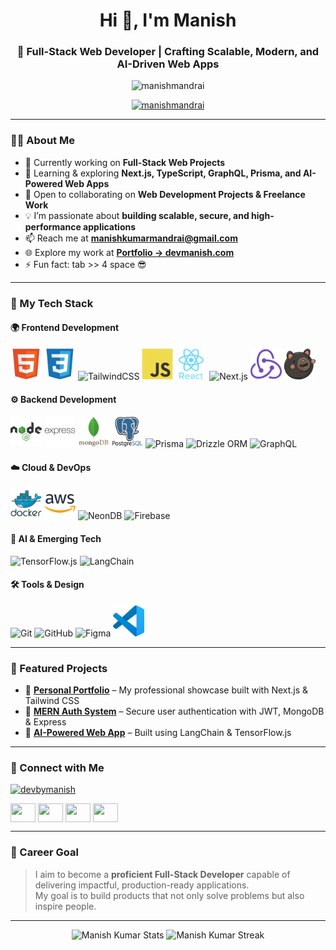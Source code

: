 <h1 align="center">Hi 👋, I'm Manish </h1>
<h3 align="center">🚀 Full-Stack Web Developer | Crafting Scalable, Modern, and AI-Driven Web Apps</h3>

<p align="center">
  <img src="https://komarev.com/ghpvc/?username=manishmandrai&label=Profile%20Views&color=0e75b6&style=flat" alt="manishmandrai" />
</p>

<p align="center">
  <a href="https://github.com/ryo-ma/github-profile-trophy">
    <img src="https://github-profile-trophy.vercel.app/?username=manishmandrai&theme=tokyonight&margin-w=10&no-bg=true&no-frame=true" alt="manishmandrai" />
  </a>
</p>

---

### 👨‍💻 About Me

- 🔭 Currently working on **Full-Stack Web Projects**  
- 🌱 Learning & exploring **Next.js, TypeScript, GraphQL, Prisma, and AI-Powered Web Apps**  
- 👯 Open to collaborating on **Web Development Projects & Freelance Work**  
- 💡 I’m passionate about **building scalable, secure, and high-performance applications**  
- 📫 Reach me at **manishkumarmandrai@gmail.com**  
- 🌐 Explore my work at [**Portfolio → devmanish.com**](https://www.devmanish.com/)  
- ⚡ Fun fact: tab >> 4 space 😎  

---

### 🧠 My Tech Stack

#### 🌍 **Frontend Development**
<p align="left">
  <img src="https://raw.githubusercontent.com/devicons/devicon/master/icons/html5/html5-original.svg" width="50" height="50" alt="HTML5"/>
  <img src="https://raw.githubusercontent.com/devicons/devicon/master/icons/css3/css3-original.svg" width="50" height="50" alt="CSS3"/>
  <img src="https://www.vectorlogo.zone/logos/tailwindcss/tailwindcss-icon.svg" width="50" height="50" alt="TailwindCSS"/>
  <img src="https://raw.githubusercontent.com/devicons/devicon/master/icons/javascript/javascript-original.svg" width="50" height="50" alt="JavaScript"/>
  <img src="https://raw.githubusercontent.com/devicons/devicon/master/icons/react/react-original-wordmark.svg" width="50" height="50" alt="React"/>
  <img src="https://cdn.worldvectorlogo.com/logos/nextjs-2.svg" width="50" height="50" alt="Next.js"/>
  <img src="https://raw.githubusercontent.com/devicons/devicon/master/icons/redux/redux-original.svg" width="50" height="50" alt="Redux"/>
  <img src="https://raw.githubusercontent.com/devicons/devicon/master/icons/zustand/zustand-original.svg" width="50" height="50" alt="Zustand"/>
</p>

#### ⚙️ **Backend Development**
<p align="left">
  <img src="https://raw.githubusercontent.com/devicons/devicon/master/icons/nodejs/nodejs-original-wordmark.svg" width="50" height="50" alt="Node.js"/>
  <img src="https://raw.githubusercontent.com/devicons/devicon/master/icons/express/express-original-wordmark.svg" width="50" height="50" alt="Express.js"/>
  <img src="https://raw.githubusercontent.com/devicons/devicon/master/icons/mongodb/mongodb-original-wordmark.svg" width="50" height="50" alt="MongoDB"/>
  <img src="https://raw.githubusercontent.com/devicons/devicon/master/icons/postgresql/postgresql-original-wordmark.svg" width="50" height="50" alt="PostgreSQL"/>
  <img src="https://cdn.worldvectorlogo.com/logos/prisma-3.svg" width="50" height="50" alt="Prisma"/>
  <img src="https://cdn.worldvectorlogo.com/logos/drizzle-orm.svg" width="50" height="50" alt="Drizzle ORM"/>
  <img src="https://cdn.worldvectorlogo.com/logos/graphql.svg" width="50" height="50" alt="GraphQL"/>
</p>

#### ☁️ **Cloud & DevOps**
<p align="left">
  <img src="https://raw.githubusercontent.com/devicons/devicon/master/icons/docker/docker-original-wordmark.svg" width="50" height="50" alt="Docker"/>
  <img src="https://raw.githubusercontent.com/devicons/devicon/master/icons/amazonwebservices/amazonwebservices-original-wordmark.svg" width="50" height="50" alt="AWS"/>
  <img src="https://cdn.worldvectorlogo.com/logos/neon-5.svg" width="50" height="50" alt="NeonDB"/>
  <img src="https://www.vectorlogo.zone/logos/firebase/firebase-icon.svg" width="50" height="50" alt="Firebase"/>
</p>

#### 🧩 **AI & Emerging Tech**
<p align="left">
  <img src="https://cdn.worldvectorlogo.com/logos/tensorflow-2.svg" width="50" height="50" alt="TensorFlow.js"/>
  <img src="https://avatars.githubusercontent.com/u/126733545?s=200&v=4" width="50" height="50" alt="LangChain"/>
</p>

#### 🛠️ **Tools & Design**
<p align="left">
  <img src="https://www.vectorlogo.zone/logos/git-scm/git-scm-icon.svg" width="50" height="50" alt="Git"/>
  <img src="https://www.vectorlogo.zone/logos/github/github-icon.svg" width="50" height="50" alt="GitHub"/>
  <img src="https://www.vectorlogo.zone/logos/figma/figma-icon.svg" width="50" height="50" alt="Figma"/>
  <img src="https://raw.githubusercontent.com/devicons/devicon/master/icons/vscode/vscode-original.svg" width="50" height="50" alt="VS Code"/>
</p>

---

### 🌟 Featured Projects
- 🚀 [**Personal Portfolio**](https://www.devmanish.com/) – My professional showcase built with Next.js & Tailwind CSS  
- 💼 [**MERN Auth System**](https://github.com/ManishMandrai) – Secure user authentication with JWT, MongoDB & Express  
- 🧠 [**AI-Powered Web App**](https://github.com/ManishMandrai) – Built using LangChain & TensorFlow.js  

---

### 🤝 Connect with Me

<p align="left">
  <a href="https://twitter.com/devbymanish" target="blank"><img src="https://img.shields.io/twitter/follow/devbymanish?logo=twitter&style=for-the-badge" alt="devbymanish"/></a>
</p>

<p align="left">
  <a href="https://twitter.com/manishkumar3114" target="blank"><img align="center" src="https://raw.githubusercontent.com/rahuldkjain/github-profile-readme-generator/master/src/images/icons/Social/twitter.svg" height="30" width="40" /></a>
  <a href="https://www.linkedin.com/in/manish-kumar-mandrai/" target="blank"><img align="center" src="https://raw.githubusercontent.com/rahuldkjain/github-profile-readme-generator/master/src/images/icons/Social/linked-in-alt.svg" height="30" width="40" /></a>
  <a href="https://www.instagram.com/manish._.mandrai/" target="blank"><img align="center" src="https://raw.githubusercontent.com/rahuldkjain/github-profile-readme-generator/master/src/images/icons/Social/instagram.svg" height="30" width="40" /></a>
  <a href="https://www.youtube.com/@manish.mandrai" target="blank"><img align="center" src="https://raw.githubusercontent.com/rahuldkjain/github-profile-readme-generator/master/src/images/icons/Social/youtube.svg" height="30" width="40" /></a>
</p>

---

### 💼 Career Goal
> I aim to become a **proficient Full-Stack Developer** capable of delivering impactful, production-ready applications.  
> My goal is to build products that not only solve problems but also inspire people.

---

<p align="center">
  <img src="https://github-readme-stats.vercel.app/api?username=manishmandrai&show_icons=true&theme=tokyonight" alt="Manish Kumar Stats" />
  <img src="https://github-readme-streak-stats.herokuapp.com/?user=manishmandrai&theme=tokyonight" alt="Manish Kumar Streak" />
</p>
